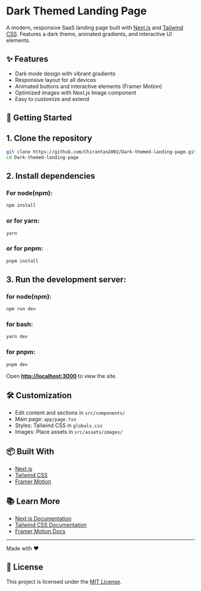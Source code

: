 # Dark Themed Landing Page

A modern, responsive SaaS landing page built with [Next.js](https://nextjs.org/) and [Tailwind CSS](https://tailwindcss.com/). Features a dark theme, animated gradients, and interactive UI elements.

## ✨ Features

- Dark mode design with vibrant gradients
- Responsive layout for all devices
- Animated buttons and interactive elements (Framer Motion)
- Optimized images with Next.js Image component
- Easy to customize and extend

## 🚀 Getting Started

## 1. Clone the repository

```bash
git clone https://github.com/Chirantan2002/Dark-themed-landing-page.git
cd Dark-themed-landing-page
```

## 2. Install dependencies

### For node(npm):
```bash
npm install
```
### or for yarn:
```bash
yarn
```
### or for pnpm:
```bash
pnpm install
```

## 3. Run the development server:

### for node(npm):
```bash
npm run dev
```
### for bash:
```bash
yarn dev
```
### for pnpm:
```bash
pnpm dev
```

Open <strong>[http://localhost:3000](http://localhost:3000)</strong> to view the site.

## 🛠️ Customization

- Edit content and sections in `src/components/`
- Main page: `app/page.tsx`
- Styles: Tailwind CSS in `globals.css`
- Images: Place assets in `src/assets/images/`

## 📦 Built With

- [Next.js](https://nextjs.org/)
- [Tailwind CSS](https://tailwindcss.com/)
- [Framer Motion](https://www.framer.com/motion/)

## 📚 Learn More

- [Next.js Documentation](https://nextjs.org/docs)
- [Tailwind CSS Documentation](https://tailwindcss.com/docs)
- [Framer Motion Docs](https://www.framer.com/motion/)

---

Made with ❤️

## 📝 License

This project is licensed under the [MIT License](LICENSE).
